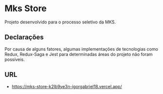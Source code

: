 # Mks Store

Projeto desenvolvido para o processo seletivo da MKS.

## Declarações

Por causa de alguns fatores, algumas implementações de tecnologias como Redux, Redux-Saga e Jest para determinadas áreas do projeto não foram possíveis.

## URL

-   https://mks-store-k2lb9ye3n-igorgabriel18.vercel.app/
